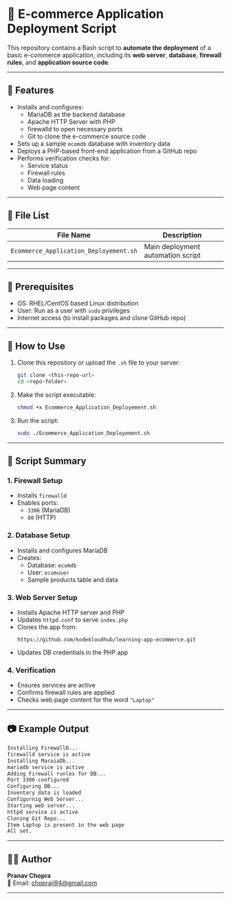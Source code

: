
# 🛒 E-commerce Application Deployment Script

This repository contains a Bash script to **automate the deployment** of a basic e-commerce application, including its **web server**, **database**, **firewall rules**, and **application source code**.

---

## 📌 Features

- Installs and configures:
  - MariaDB as the backend database
  - Apache HTTP Server with PHP
  - firewalld to open necessary ports
  - Git to clone the e-commerce source code
- Sets up a sample `ecomdb` database with inventory data
- Deploys a PHP-based front-end application from a GitHub repo
- Performs verification checks for:
  - Service status
  - Firewall rules
  - Data loading
  - Web page content

---

## 📁 File List

| File Name                            | Description                          |
|-------------------------------------|--------------------------------------|
| `Ecommerce_Application_Deployement.sh` | Main deployment automation script     |

---

## 🧰 Prerequisites

- OS: RHEL/CentOS based Linux distribution
- User: Run as a user with `sudo` privileges
- Internet access (to install packages and clone GitHub repo)

---

## 🚀 How to Use

1. Clone this repository or upload the `.sh` file to your server:

   ```bash
   git clone <this-repo-url>
   cd <repo-folder>
   ```

2. Make the script executable:

   ```bash
   chmod +x Ecommerce_Application_Deployement.sh
   ```

3. Run the script:

   ```bash
   sudo ./Ecommerce_Application_Deployement.sh
   ```

---

## 🧾 Script Summary

### 1. **Firewall Setup**
- Installs `firewalld`
- Enables ports:
  - `3306` (MariaDB)
  - `80` (HTTP)

### 2. **Database Setup**
- Installs and configures MariaDB
- Creates:
  - Database: `ecomdb`
  - User: `ecomuser`
  - Sample products table and data

### 3. **Web Server Setup**
- Installs Apache HTTP server and PHP
- Updates `httpd.conf` to serve `index.php`
- Clones the app from:
  ```
  https://github.com/kodekloudhub/learning-app-ecommerce.git
  ```
- Updates DB credentials in the PHP app

### 4. **Verification**
- Ensures services are active
- Confirms firewall rules are applied
- Checks web page content for the word `"Laptop"`

---

## 📷 Example Output

```bash
Installing FirewallD...
firewalld service is active
Installing MaraiaDb...
mariadb service is active
Adding Firewall runles for DB...
Port 3306 configured
Configuring DB...
Inventory data is loaded
Configurnig Web Server...
Starting web server...
httpd service is active
Cloning Git Repo...
Item Laptop is present in the web page
All set.
```

---

## 🧑‍💻 Author

**Pranav Chopra**  
📧 Email: [chopraji94@gmail.com](mailto:chopraji94@gmail.com)

---
